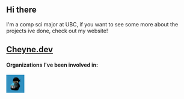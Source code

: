 ## Hi there
I'm a comp sci major at UBC, if you want to see some more about the projects ive done, check out my website! 
## [Cheyne.dev](https://cheyne.dev)


#### Organizations I've been involved in:
[<img src="CodeNinjas.png" width="48">](https://github.com/CNSeattle)
